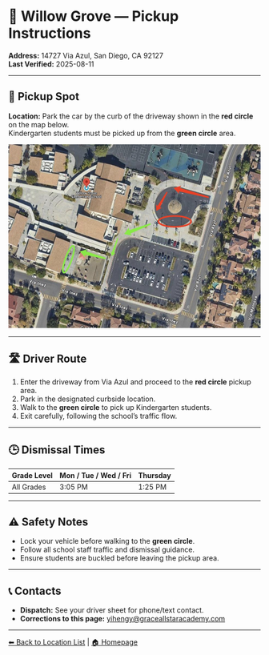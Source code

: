 # 🚌 Willow Grove — Pickup Instructions

**Address:** 14727 Via Azul, San Diego, CA 92127  
**Last Verified:** 2025-08-11

---

## 📍 Pickup Spot
**Location:** Park the car by the curb of the driveway shown in the **red circle** on the map below.  
Kindergarten students must be picked up from the **green circle** area.

![Willow Grove Map](Willow_Grove.jpg)

---

## 🛣️ Driver Route
1. Enter the driveway from Via Azul and proceed to the **red circle** pickup area.  
2. Park in the designated curbside location.  
3. Walk to the **green circle** to pick up Kindergarten students.  
4. Exit carefully, following the school’s traffic flow.

---

## 🕒 Dismissal Times
| Grade Level | Mon / Tue / Wed / Fri | Thursday |
|-------------|-----------------------|----------|
| All Grades  | 3:05 PM               | 1:25 PM  |

---

## ⚠ Safety Notes
- Lock your vehicle before walking to the **green circle**.  
- Follow all school staff traffic and dismissal guidance.  
- Ensure students are buckled before leaving the pickup area.

---

## 📞 Contacts
- **Dispatch:** See your driver sheet for phone/text contact.  
- **Corrections to this page:** [yihengy@graceallstaracademy.com](mailto:yihengy@graceallstaracademy.com)

---

[⬅ Back to Location List](../Location_detail.md) | [🏠 Homepage](../README.md)
